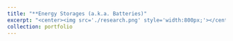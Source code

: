 ```yaml
---
title: "**Energy Storages (a.k.a. Batteries)"
excerpt: "<center><img src='./research.png' style='width:800px;'></center>"
collection: portfolio
---
```

